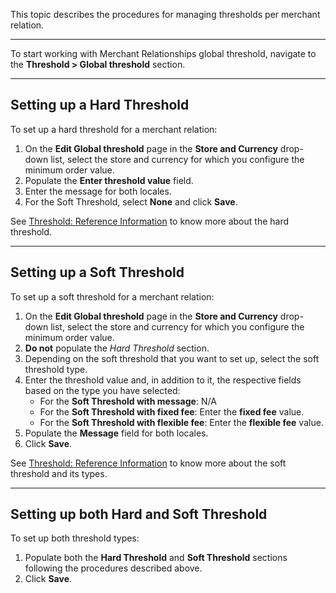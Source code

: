 This topic describes the procedures for managing thresholds per merchant relation.
***
To start working with Merchant Relationships global threshold, navigate to the **Threshold > Global threshold** section.
***
## Setting up a Hard Threshold
To set up a hard threshold for a merchant relation:
1. On the **Edit Global threshold** page in the **Store and Currency** drop-down list, select the store and currency for which you configure the minimum order value.
2. Populate the **Enter threshold value** field.
3. Enter the message for both locales.
4. For the Soft Threshold, select **None** and click **Save**.

See [Threshold: Reference Information](https://documentation.spryker.com/v4/docs/threshold-reference-information) to know more about the hard threshold.
***
## Setting up a Soft Threshold
To set up a soft threshold for a merchant relation:
1. On the **Edit Global threshold** page in the **Store and Currency** drop-down list, select the store and currency for which you configure the minimum order value.
2. **Do not** populate the _Hard Threshold_ section.
3. Depending on the soft threshold that you want to set up, select the soft threshold type.
4. Enter the threshold value and, in addition to it, the respective fields based on the type you have selected:
    * For the **Soft Threshold with message**:
       N/A
   *  For the **Soft Threshold with fixed fee**:
        Enter the **fixed fee** value.
    * For the **Soft Threshold with flexible fee**:
        Enter the **flexible fee** value.
5. Populate the **Message** field for both locales.
6. Click **Save**.

See [Threshold: Reference Information](https://documentation.spryker.com/v4/docs/threshold-reference-information) to know more about the soft threshold and its types.
***
## Setting up both Hard and Soft Threshold
To set up both threshold types:
1. Populate both the **Hard Threshold** and **Soft Threshold** sections following the procedures described above.
2. Click **Save**.